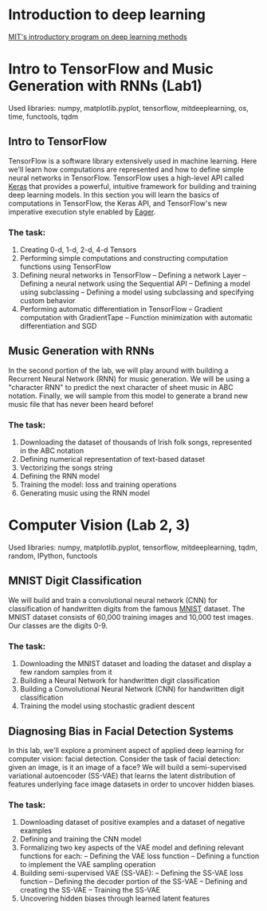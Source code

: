 # Introduction to deep learning
[MIT's introductory program on deep learning methods](http://introtodeeplearning.com/)
# Intro to TensorFlow and Music Generation with RNNs (Lab1)
Used libraries: numpy, matplotlib.pyplot, tensorflow, mitdeeplearning, os, time, functools, tqdm
## Intro to TensorFlow
TensorFlow is a software library extensively used in machine learning. Here we'll learn how computations are represented and how to define simple neural networks in TensorFlow. TensorFlow uses a high-level API called [Keras](https://www.tensorflow.org/guide/keras?hl=ru) that provides a powerful, intuitive framework for building and training deep learning models. In this section you will learn the basics of computations in TensorFlow, the Keras API, and TensorFlow's new imperative execution style enabled by [Eager](https://blog.research.google/2017/10/eager-execution-imperative-define-by.html).
### The task:
1. Creating 0-d, 1-d, 2-d, 4-d Tensors
2. Performing simple computations and constructing computation functions using TensorFlow
3. Defining neural networks in TensorFlow
   – Defining a network Layer
   – Defining a neural network using the Sequential API
   – Defining a model using subclassing
   – Defining a model using subclassing and specifying custom behavior
4. Performing automatic differentiation in TensorFlow
   – Gradient computation with GradientTape
   – Function minimization with automatic differentiation and SGD
## Music Generation with RNNs
In the second portion of the lab, we will play around with building a Recurrent Neural Network (RNN) for music generation. We will be using a "character RNN" to predict the next character of sheet music in ABC notation. Finally, we will sample from this model to generate a brand new music file that has never been heard before!
### The task:
1. Downloading the dataset of thousands of Irish folk songs, represented in the ABC notation
2. Defining numerical representation of text-based dataset
3. Vectorizing the songs string
4. Defining the RNN model
5. Training the model: loss and training operations
6. Generating music using the RNN model
# Computer Vision (Lab 2, 3)
Used libraries: numpy, matplotlib.pyplot, tensorflow, mitdeeplearning, tqdm, random, IPython, functools
## MNIST Digit Classification
We will build and train a convolutional neural network (CNN) for classification of handwritten digits from the famous [MNIST](https://yann.lecun.com/exdb/mnist/) dataset. The MNIST dataset consists of 60,000 training images and 10,000 test images. Our classes are the digits 0-9.
### The task:
1. Downloading the MNIST dataset and loading the dataset and display a few random samples from it
2. Building a Neural Network for handwritten digit classification
3. Building a Convolutional Neural Network (CNN) for handwritten digit classification
4. Training the model using stochastic gradient descent
## Diagnosing Bias in Facial Detection Systems
In this lab, we'll explore a prominent aspect of applied deep learning for computer vision: facial detection. Consider the task of facial detection: given an image, is it an image of a face? We will build a semi-supervised variational autoencoder (SS-VAE) that learns the latent distribution of features underlying face image datasets in order to uncover hidden biases.
### The task:
1. Downloading dataset of positive examples and a dataset of negative examples
2. Defining and training the CNN model
3. Formalizing two key aspects of the VAE model and defining relevant functions for each:
   – Defining the VAE loss function
   – Defining a function to implement the VAE sampling operation
4. Building semi-supervised VAE (SS-VAE):
   – Defining the SS-VAE loss function
   – Defining the decoder portion of the SS-VAE
   – Defining and creating the SS-VAE
   – Training the SS-VAE
5. Uncovering hidden biases through learned latent features
